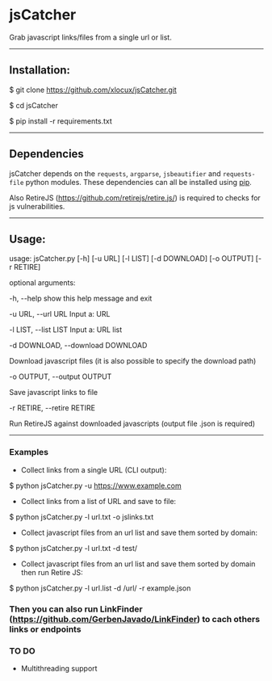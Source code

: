# jsCatcher
Grab javascript links/files from a single url or list. 

-----------------------------------------------------------------------

## Installation:

$ git clone https://github.com/xlocux/jsCatcher.git

$ cd jsCatcher

$ pip install -r requirements.txt

------------------------------------------------------------------------

## Dependencies

jsCatcher depends on the `requests`, `argparse`, `jsbeautifier` and `requests-file` python modules. These dependencies can all be installed using [pip](https://pypi.python.org/pypi/pip).

Also RetireJS (https://github.com/retirejs/retire.js/) is required to checks for js vulnerabilities.


-------------------------------------------------------------------------

## Usage:


usage: jsCatcher.py [-h] [-u URL] [-l LIST] [-d DOWNLOAD] [-o OUTPUT]
                    [-r RETIRE]

optional arguments:

  -h, --help            show this help message and exit
  
  -u URL, --url URL     Input a: URL
  
  -l LIST, --list LIST  Input a: URL list
  
  -d DOWNLOAD, --download DOWNLOAD
  
   Download javascript files (it is also possible to specify the download path)
                        
  -o OUTPUT, --output OUTPUT
  
   Save javascript links to file
                        
  -r RETIRE, --retire RETIRE
  
   Run RetireJS against downloaded javascripts (output file .json is required)

  ------------------------------------------------------------------------
  
  ### Examples

* Collect links from a single URL (CLI output):

 $ python jsCatcher.py -u https://www.example.com

* Collect links from a list of URL and save to file:

 $ python jsCatcher.py -l url.txt -o jslinks.txt

* Collect javascript files from an url list and save them sorted by domain:

 $ python jsCatcher.py -l url.txt -d test/

* Collect javascript files from an url list and save them sorted by domain then run Retire JS:

 $ python jsCatcher.py -l url.list -d /url/ -r example.json


 ### Then you can also run LinkFinder (https://github.com/GerbenJavado/LinkFinder) to cach others links or endpoints
 
 ### TO DO
 
  * Multithreading support

